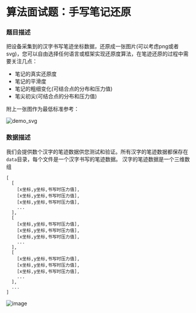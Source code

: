 # 算法面试题：手写笔记还原
### 题目描述
把设备采集到的汉字书写笔迹坐标数据，还原成一张图片(可以考虑png或者svg)，您可以自由选择任何语言或框架实现还原度算法，在笔迹还原的过程中需要关注几点：
- 笔记的真实还原度
- 笔记的平滑度
- 笔记的粗细变化(可结合点的分布和压力值)
- 笔尖初尖(可结合点的分布和压力值)

附上一张图作为最低标准参考：

![demo_svg](https://user-images.githubusercontent.com/9147956/218247997-b8f2c704-bdd6-4df3-be9b-6814d1501848.png)


### 数据描述
我们会提供数个汉字的笔迹数据供您测试和验证。所有汉字的笔迹数据都保存在`data`目录，每个文件是一个汉字书写的笔迹数据。
汉字的笔迹数据是一个三维数组
```
[
  [
    [x坐标,y坐标,书写时压力值],
    [x坐标,y坐标,书写时压力值],
    [x坐标,y坐标,书写时压力值],
    ...
  ],
  [
    [x坐标,y坐标,书写时压力值],
    [x坐标,y坐标,书写时压力值],
    [x坐标,y坐标,书写时压力值],
    ...
  ],
  [
    [x坐标,y坐标,书写时压力值],
    [x坐标,y坐标,书写时压力值],
    [x坐标,y坐标,书写时压力值],
    ...
  ],
  ...
]

```
![image](https://user-images.githubusercontent.com/9147956/217541080-57ad8431-a65d-4198-9173-9141362f16b5.png)

